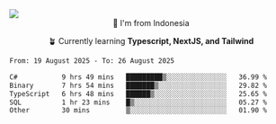 
<img align = "center" src="https://readme-typing-svg.herokuapp.com?font=Fira+Code&size=25&pause=1000&color=00F713&center=true&vCenter=true&random=false&width=850&height=70&lines=Hi+There+%F0%9F%91%8B%2C+Im+Julian+Caesar;"/>
<br>

<div align = "center">
  📌 I'm from Indonesia
  
  🪴 Currently learning **Typescript, NextJS, and Tailwind**
</div>

<!--START_SECTION:waka-->

```txt
From: 19 August 2025 - To: 26 August 2025

C#           9 hrs 49 mins   █████████▒░░░░░░░░░░░░░░░   36.99 %
Binary       7 hrs 54 mins   ███████▒░░░░░░░░░░░░░░░░░   29.82 %
TypeScript   6 hrs 48 mins   ██████▒░░░░░░░░░░░░░░░░░░   25.65 %
SQL          1 hr 23 mins    █▒░░░░░░░░░░░░░░░░░░░░░░░   05.27 %
Other        30 mins         ▒░░░░░░░░░░░░░░░░░░░░░░░░   01.90 %
```

<!--END_SECTION:waka-->
